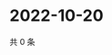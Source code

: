 # 2022-10-20

共 0 条

<!-- BEGIN WEIBO -->
<!-- 最后更新时间 Thu Oct 20 2022 21:57:27 GMT+0800 (China Standard Time) -->

<!-- END WEIBO -->

